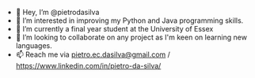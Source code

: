 - 👋 Hey, I’m @pietrodasilva
- 👀 I’m interested in improving my Python and Java programming skills.
- 🌱 I’m currently a final year student at the University of Essex
- 💞️ I’m looking to collaborate on any project as I'm keen on learning new languages.
- 📫 Reach me via pietro.ec.dasilva@gmail.com / https://www.linkedin.com/in/pietro-da-silva/
